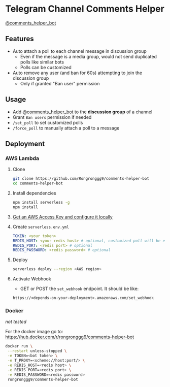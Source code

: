 # Telegram Channel Comments Helper

[@comments_helper_bot](https://t.me/comments_helper_bot)

## Features

* Auto attach a poll to each channel message in discussion group
    * Even if the message is a media group, would not send duplicated polls like similar bots
    * Polls can be customized
* Auto remove any user (and ban for 60s) attempting to join the discussion group
    * Only if granted "Ban user" permission

## Usage

* Add [@comments_helper_bot](https://t.me/comments_helper_bot) to the **discussion group** of a channel
* Grant `Ban users` permission if needed
* `/set_poll` to set customized polls
* `/force_poll` to manually attach a poll to a message

## Deployment

### AWS Lambda

1. Clone
    ```sh
    git clone https://github.com/Rongronggg9/comments-helper-bot
    cd comments-helper-bot
    ```
1. Install dependencies
    ```sh
    npm install serverless -g
    npm install
    ```
1. [Get an AWS Access Key and configure it locally](https://www.serverless.com/framework/docs/providers/aws/guide/credentials/)
1. Create `serverless.env.yml`
    ```yaml
    TOKEN: <your token>
    REDIS_HOST: <your redis host> # optional, customized poll will be enabled if set
    REDIS_PORT: <redis port> # optional
    REDIS_PASSWORD: <redis password> # optional
    ```

1. Deploy
    ```sh
    serverless deploy --region <AWS region>
    ```
1. Activate Webhook
    * GET or POST the `set_webhook` endpoint. It should be like:
    ```
    https://<depends-on-your-deployment>.amazonaws.com/set_webhook
    ```

### Docker
_not tested_

For the docker image go to: https://hub.docker.com/r/rongronggg9/comments-helper-bot

```sh
docker run \
 --restart unless-stopped \
 -e TOKEN=<bot token> \
 -e T_PROXY=<scheme://host:port/> \
 -e REDIS_HOST=<redis host> \
 -e REDIS_PORT=<redis port> \
 -e REDIS_PASSWORD=<redis password>
 rongronggg9/comments-helper-bot
```
